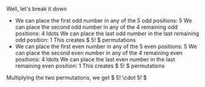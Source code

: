 Well, let's break it down

<ul>
<li> We can place the first odd number in any of the 5 odd positions: 5 
We can place the second odd number in any of the 4 remaining odd positions: 4 
ldots 
We can place the last odd number in the last remaining odd position: 1 
This creates $ 5! $ permutations
<li> We can place the first even number in any of the 5 even positions: 5 
We can place the second even number in any of the 4 remaining even positions: 4 
ldots 
We can place the last even number in the last remaining even position: 1 
This creates $ 5! $ permutations
</ul>
Multiplying the two permutations, we get $ 5! \cdot 5! $
